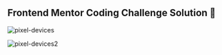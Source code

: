## Frontend Mentor Coding Challenge Solution 🎉
![pixel-devices](https://github.com/user-attachments/assets/3292c7e3-68e4-4a99-a58e-2a84abc59e6a)

![pixel-devices2](https://github.com/user-attachments/assets/7d4975d5-0654-482b-8240-7a3e21ea8128)

